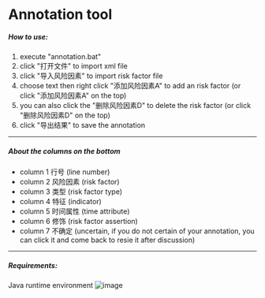 # Annotation tool
##### How to use:
1. execute "annotation.bat"
2. click "打开文件" to import xml file
3. click "导入风险因素" to import risk factor file
4. choose text then right click "添加风险因素A" to add an risk    factor (or click "添加风险因素A" on the top)
5. you can also click the "删除风险因素D" to delete the risk      factor (or click "删除风险因素D" on the top)
6. click "导出结果" to save the annotation

---

##### About the columns on the bottom
- column 1 行号 (line number)
- column 2 风险因素 (risk factor)
- column 3 类型 (risk factor type)
- column 4 特征 (indicator)
- column 5 时间属性 (time attribute)
- column 6 修饰 (risk factor assertion)
- column 7 不确定 (uncertain, if you do not certain of your   annotation, you can click it and come back to resie it      after discussion)

---
##### Requirements:
Java runtime environment
![image](F:\annotation.tif)